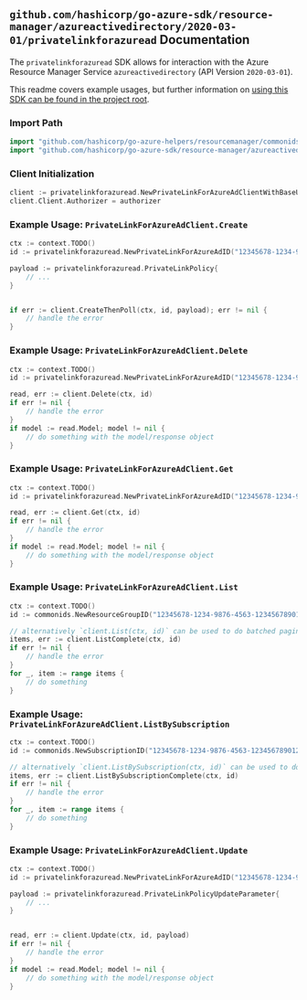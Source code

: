
## `github.com/hashicorp/go-azure-sdk/resource-manager/azureactivedirectory/2020-03-01/privatelinkforazuread` Documentation

The `privatelinkforazuread` SDK allows for interaction with the Azure Resource Manager Service `azureactivedirectory` (API Version `2020-03-01`).

This readme covers example usages, but further information on [using this SDK can be found in the project root](https://github.com/hashicorp/go-azure-sdk/tree/main/docs).

### Import Path

```go
import "github.com/hashicorp/go-azure-helpers/resourcemanager/commonids"
import "github.com/hashicorp/go-azure-sdk/resource-manager/azureactivedirectory/2020-03-01/privatelinkforazuread"
```


### Client Initialization

```go
client := privatelinkforazuread.NewPrivateLinkForAzureAdClientWithBaseURI("https://management.azure.com")
client.Client.Authorizer = authorizer
```


### Example Usage: `PrivateLinkForAzureAdClient.Create`

```go
ctx := context.TODO()
id := privatelinkforazuread.NewPrivateLinkForAzureAdID("12345678-1234-9876-4563-123456789012", "example-resource-group", "privateLinkForAzureAdValue")

payload := privatelinkforazuread.PrivateLinkPolicy{
	// ...
}


if err := client.CreateThenPoll(ctx, id, payload); err != nil {
	// handle the error
}
```


### Example Usage: `PrivateLinkForAzureAdClient.Delete`

```go
ctx := context.TODO()
id := privatelinkforazuread.NewPrivateLinkForAzureAdID("12345678-1234-9876-4563-123456789012", "example-resource-group", "privateLinkForAzureAdValue")

read, err := client.Delete(ctx, id)
if err != nil {
	// handle the error
}
if model := read.Model; model != nil {
	// do something with the model/response object
}
```


### Example Usage: `PrivateLinkForAzureAdClient.Get`

```go
ctx := context.TODO()
id := privatelinkforazuread.NewPrivateLinkForAzureAdID("12345678-1234-9876-4563-123456789012", "example-resource-group", "privateLinkForAzureAdValue")

read, err := client.Get(ctx, id)
if err != nil {
	// handle the error
}
if model := read.Model; model != nil {
	// do something with the model/response object
}
```


### Example Usage: `PrivateLinkForAzureAdClient.List`

```go
ctx := context.TODO()
id := commonids.NewResourceGroupID("12345678-1234-9876-4563-123456789012", "example-resource-group")

// alternatively `client.List(ctx, id)` can be used to do batched pagination
items, err := client.ListComplete(ctx, id)
if err != nil {
	// handle the error
}
for _, item := range items {
	// do something
}
```


### Example Usage: `PrivateLinkForAzureAdClient.ListBySubscription`

```go
ctx := context.TODO()
id := commonids.NewSubscriptionID("12345678-1234-9876-4563-123456789012")

// alternatively `client.ListBySubscription(ctx, id)` can be used to do batched pagination
items, err := client.ListBySubscriptionComplete(ctx, id)
if err != nil {
	// handle the error
}
for _, item := range items {
	// do something
}
```


### Example Usage: `PrivateLinkForAzureAdClient.Update`

```go
ctx := context.TODO()
id := privatelinkforazuread.NewPrivateLinkForAzureAdID("12345678-1234-9876-4563-123456789012", "example-resource-group", "privateLinkForAzureAdValue")

payload := privatelinkforazuread.PrivateLinkPolicyUpdateParameter{
	// ...
}


read, err := client.Update(ctx, id, payload)
if err != nil {
	// handle the error
}
if model := read.Model; model != nil {
	// do something with the model/response object
}
```
